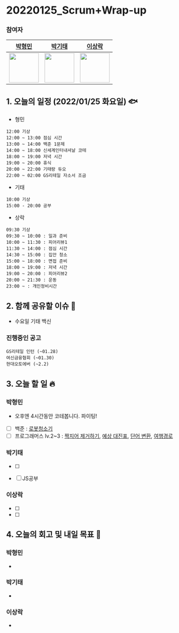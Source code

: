 # 20220125_Scrum+Wrap-up

### 참여자

| [박형민](https://github.com/npnppn)  | [박기태](https://github.com/idiot-kitto)   | [이상락](https://github.com/SangRakee)  |
| :------: | :------: | :------:
|<img src="https://github.com/npnppn.png" width="80"> | <img src="https://github.com/idiot-kitto.png" width="80">|<img src="https://github.com/SangRakee.png" width="80">

## 1. 오늘의 일정 (2022/01/25 화요일) 🐟

- 형민
```
12:00 기상
12:00 ~ 13:00 점심 시간
13:00 ~ 14:00 백준 1문제
14:00 ~ 18:00 신세계인터내셔날 코테
18:00 ~ 19:00 저녁 시간
19:00 ~ 20:00 휴식
20:00 ~ 22:00 기태랑 듀오
22:00 ~ 02:00 GS리테일 자소서 조금
```

- 기태
```
10:00 기상
15:00 - 20:00 공부
```

- 상락
```
09:30 기상
09:30 ~ 10:00 : 일과 준비
10:00 ~ 11:30 : 피어리뷰1
11:30 ~ 14:00 : 점심 시간
14:30 ~ 15:00 : 집안 청소
15:00 ~ 18:00 : 면접 준비
18:00 ~ 19:00 : 저녁 시간
19:00 ~ 20:00 : 피어리뷰2
20:00 ~ 21:30 : 운동
23:00 ~ : 개인정비시간 

```

## 2. 함께 공유할 이슈 💌
- 수요일 기태 백신

### 진행중인 공고
```
GS리테일 인턴 (~01.28)
여신금융협회 (~01.30)
현대오토에버 (~2.2)
```



## 3. 오늘 할 일 🔥



### 박형민
- 오후엔 4시간동안 코테봅니다. 파이팅!
- [ ] 백준 : [로봇청소기](https://www.acmicpc.net/problem/14503)
- [ ] 프로그래머스 lv.2~3 : [짝지어 제거하기](https://programmers.co.kr/learn/courses/30/lessons/12973), [예상 대진표](https://programmers.co.kr/learn/courses/30/lessons/12985), [단어 변환](https://programmers.co.kr/learn/courses/30/lessons/43163), [여행경로](https://programmers.co.kr/learn/courses/30/lessons/43164)

### 박기태

- [ ] 
- [ ] JS공부



### 이상락
- [ ] 
- [ ] 



## 4. 오늘의 회고 및 내일 목표 🎈


    

### 박형민

- 

### 박기태

- 

### 이상락
- 
